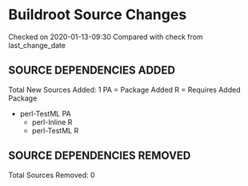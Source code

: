 # Buildroot Source Changes
Checked on 2020-01-13-09:30
Compared with check from last_change_date
## SOURCE DEPENDENCIES ADDED
Total New Sources Added: 1
PA = Package Added  R = Requires Added Package
* perl-TestML PA
  * perl-Inline  R
  * perl-TestML  R
## SOURCE DEPENDENCIES REMOVED
Total Sources Removed: 0

